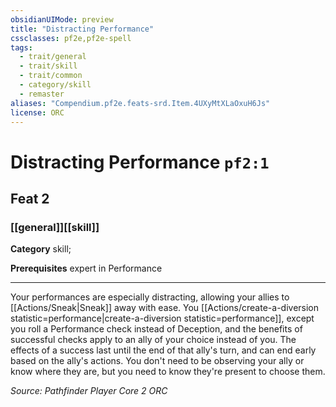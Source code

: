 ```yaml
---
obsidianUIMode: preview
title: "Distracting Performance"
cssclasses: pf2e,pf2e-spell
tags:
  - trait/general
  - trait/skill
  - trait/common
  - category/skill
  - remaster
aliases: "Compendium.pf2e.feats-srd.Item.4UXyMtXLaOxuH6Js"
license: ORC
---
```

# Distracting Performance `pf2:1`
## Feat 2
### [[general]][[skill]]

**Category** skill; 



**Prerequisites** expert in Performance
* * *
Your performances are especially distracting, allowing your allies to [[Actions/Sneak|Sneak]] away with ease. You [[Actions/create-a-diversion statistic=performance|create-a-diversion statistic=performance]], except you roll a Performance check instead of Deception, and the benefits of successful checks apply to an ally of your choice instead of you. The effects of a success last until the end of that ally's turn, and can end early based on the ally's actions. You don't need to be observing your ally or know where they are, but you need to know they're present to choose them.

*Source: Pathfinder Player Core 2*
*ORC*